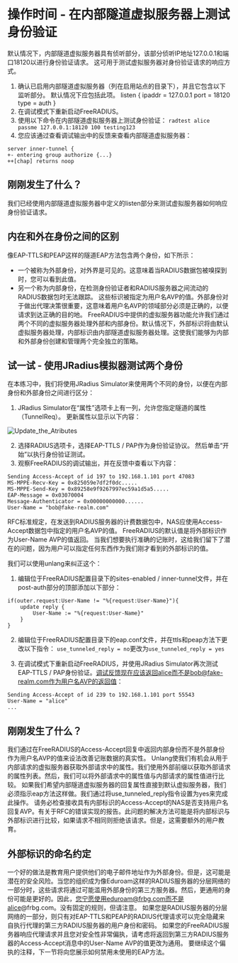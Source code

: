 # 操作时间 - 在内部隧道虚拟服务器上测试身份验证
默认情况下，内部隧道虚拟服务器具有侦听部分，该部分侦听IP地址127.0.0.1和端口18120以进行身份验证请求。 这可用于测试虚拟服务器对身份验证请求的响应方式。

1. 确认已启用内部隧道虚拟服务器（列在启用站点的目录下），并且它包含以下监听部分。 默认情况下应包括此项。
listen {
	ipaddr = 127.0.0.1
	port = 18120
	type = auth
}
2. 在调试模式下重新启动FreeRADIUS。
3. 使用以下命令在内部隧道虚拟服务器上测试身份验证：
`radtest alice passme 127.0.0.1:18120 100 testing123`
4. 您应该通过查看调试输出中的反馈来查看内部隧道虚拟服务器：
```
server inner-tunnel {
+- entering group authorize {...}
++[chap] returns noop
```

## 刚刚发生了什么？
我们已经使用内部隧道虚拟服务器中定义的listen部分来测试虚拟服务器如何响应身份验证请求。

## 内在和外在身份之间的区别
像EAP-TTLS和PEAP这样的隧道EAP方法包含两个身份，如下所示：
+ 一个被称为外部身份，对外界是可见的。这意味着当RADIUS数据包被嗅探到时，您可以看到此值。
+ 另一个称为内部身份，在检测身份验证者和RADIUS服务器之间流动的RADIUS数据包时无法跟踪。
这些标识被指定为用户名AVP的值。外部身份对于做出代理决策很重要，这意味着用户名AVP的领域部分必须是正确的，以便请求到达正确的目的地。
FreeRADIUS中提供的虚拟服务器功能允许我们通过两个不同的虚拟服务器处理外部和内部身份。默认情况下，外部标识将由默认虚拟服务器处理，内部标识由内部隧道虚拟服务器处理。这使我们能够为内部和外部身份创建和管理两个完全独立的策略。

## 试一试 - 使用JRadius模拟器测试两个身份
在本练习中，我们将使用JRadius Simulator来使用两个不同的身份，以便在内部身份和外部身份之间进行区分：
1. JRadius Simulator在“属性”选项卡上有一列，允许您指定隧道的属性（TunnelReq）。 更新属性以显示以下内容：

![Update_the_Atributes](https://github.com/lsqms/FreeRADIUS/blob/master/image/ch10/Update_the_Atributes%20.PNG?raw=true)

2. 选择RADIUS选项卡，选择EAP-TTLS / PAP作为身份验证协议。 然后单击“开始”以执行身份验证测试。
3. 观察FreeRADIUS的调试输出，并在反馈中查看以下内容：
```
Sending Access-Accept of id 197 to 192.168.1.101 port 47083
MS-MPPE-Recv-Key = 0x825059e7df2f0dc.....
MS-MPPE-Send-Key = 0x89258e9f9267997ec59a1d5a5.....
EAP-Message = 0x03070004
Message-Authenticator = 0x00000000000......
User-Name = "bob@fake-realm.com"
```

RFC标准规定，在发送到RADIUS服务器的计费数据包中，NAS应使用Access-Accept数据包中指定的用户名AVP的值。
FreeRADIUS的默认值是将外部标识作为User-Name AVP的值返回。 当我们想要执行准确的记账时，这给我们留下了潜在的问题，因为用户可以指定任何东西作为我们刚才看到的外部标识的值。

我们可以使用unlang来纠正这个：
1. 编辑位于FreeRADIUS配置目录下的sites-enabled / inner-tunnel文件，并在post-auth部分的顶部添加以下部分：
```
if(outer.request:User-Name != "%{request:User-Name}"){
	update reply {
		User-Name := "%{request:User-Name}"
	}
}
```
2. 编辑位于FreeRADIUS配置目录下的eap.conf文件，并在ttls和peap方法下更改以下指令：
`use_tunneled_reply = no`更改为`use_tunneled_reply = yes`

3. 在调试模式下重新启动FreeRADIUS，并使用JRadius Simulator再次测试EAP-TTLS / PAP身份验证。调试反馈现在应该返回alice而不是bob@fake-realm.com作为用户名AVP的返回值：
```
Sending Access-Accept of id 239 to 192.168.1.101 port 55543
User-Name = "alice"
...
```

## 刚刚发生了什么？
我们通过在FreeRADIUS的Access-Accept回复中返回内部身份而不是外部身份作为用户名AVP的值来设法改善记账数据的真实性。
Unlang使我们有机会从用于内部请求的虚拟服务器获取外部请求中的属性。我们使用外部前缀以获取外部请求的属性列表。然后，我们可以将外部请求中的属性值与内部请求的属性值进行比较。
如果我们希望内部隧道虚拟服务器的回复属性直接到默认虚拟服务器，我们必须指示eap方法这样做。我们通过将use_tunneled_reply指令设置为yes来完成此操作。
请务必检查接收具有内部标识的Access-Accept的NAS是否支持用户名回复AVP。有关于RFC的错误实现的报告。此问题的解决方法可能是将内部标识与外部标识进行比较，如果请求不相同则拒绝该请求。但是，这需要额外的用户教育。

## 外部标识的命名约定
一个好的做法是教育用户提供他们的电子邮件地址作为外部身份。但是，这可能是潜在的安全风险。当您的组织成为像Eduroam这样的RADIUS服务器的分层网络的一部分时，这些请求将通过可能滥用外部身份的第三方服务器。然后，更通用的身份可能是更好的。因此，您宁愿使用eduroam@frbg.com而不是alice@frbg.com。没有固定的规则，但请注意。
如果您是RADIUS服务器的分层网络的一部分，则只有对EAP-TTLS和PEAP的RADIUS代理请求可以完全隐藏来自执行代理的第三方RADIUS服务器的用户身份和密码。
如果您的FreeRADIUS服务器响应代理请求并且您对安全性非常偏执，请考虑将返回到第三方RADIUS服务器的Access-Accept消息中的User-Name AVP的值更改为通用。
要继续这个偏执的注释，下一节将向您展示如何禁用未使用的EAP方法。